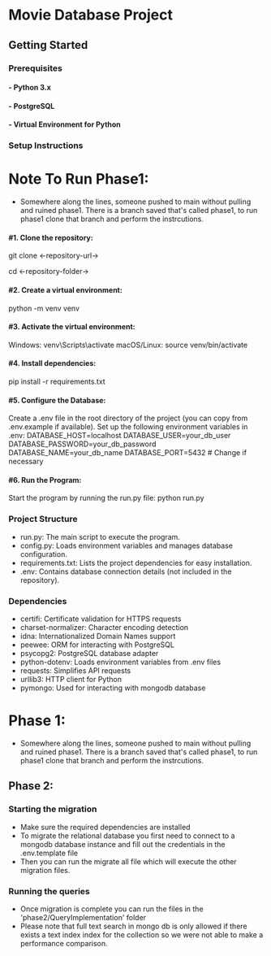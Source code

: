 # Movie Database Project

## Getting Started

### Prerequisites

#### - **Python 3.x**
#### - **PostgreSQL**
#### - **Virtual Environment** for Python

### Setup Instructions

# Note To Run Phase1:
- Somewhere along the lines, someone pushed to main without pulling and ruined phase1. There is a branch saved that's called phase1, to run phase1 clone that branch and perform the instrcutions.  

#### #1. **Clone the repository**:
   git clone <-repository-url->
   
   cd <-repository-folder->

#### #2. Create a virtual environment:
python -m venv venv

#### #3. Activate the virtual environment:
Windows: venv\Scripts\activate
macOS/Linux: source venv/bin/activate

#### #4. Install dependencies:
pip install -r requirements.txt

#### #5. Configure the Database:
Create a .env file in the root directory of the project (you can copy from .env.example if available).
Set up the following environment variables in .env:
DATABASE_HOST=localhost
DATABASE_USER=your_db_user
DATABASE_PASSWORD=your_db_password
DATABASE_NAME=your_db_name
DATABASE_PORT=5432  # Change if necessary

#### #6. Run the Program:
Start the program by running the run.py file:
python run.py

### Project Structure
- run.py: The main script to execute the program.
- config.py: Loads environment variables and manages database configuration.
- requirements.txt: Lists the project dependencies for easy installation.
- .env: Contains database connection details (not included in the repository).
  
### Dependencies
- certifi: Certificate validation for HTTPS requests
- charset-normalizer: Character encoding detection
- idna: Internationalized Domain Names support
- peewee: ORM for interacting with PostgreSQL
- psycopg2: PostgreSQL database adapter
- python-dotenv: Loads environment variables from .env files
- requests: Simplifies API requests
- urllib3: HTTP client for Python
- pymongo: Used for interacting with mongodb database

# Phase 1:
- Somewhere along the lines, someone pushed to main without pulling and ruined phase1. There is a branch saved that's called phase1, to run phase1 clone that branch and perform the instrcutions.  

## Phase 2:

### Starting the migration
- Make sure the required dependencies are installed
- To migrate the relational database you first need to connect to a mongodb database instance and fill out the credentials in the .env.template file
- Then you can run the migrate all file which will execute the other migration files. 

### Running the queries
- Once migration is complete you can run the files in the 'phase2/QueryImplementation' folder
- Please note that full text search in mongo db is only allowed if there exists a text index index for the collection so we were not able to make a performance comparison.
  
